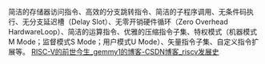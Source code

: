 简洁的存储器访问指令、高效的分支跳转指令、简洁的子程序调用、无条件码执行、无分支延迟槽（Delay Slot）、无零开销硬件循环（Zero Overhead HardwareLoop）、简洁的运算指令、优雅的压缩指令子集、特权模式（机器模式M Mode；监督模式S Mode；用户模式U Mode）、矢量指令子集、自定义指令扩展等。
[RISC-V的前世今生_gemmy1的博客-CSDN博客_riscv发展史](https://blog.csdn.net/gemmy1/article/details/103561112)
